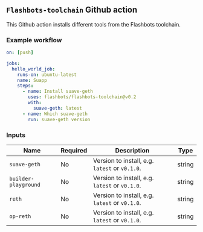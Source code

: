 ## `Flashbots-toolchain` Github action

This Github action installs different tools from the Flashbots toolchain.

### Example workflow

```yaml
on: [push]

jobs:
  hello_world_job:
    runs-on: ubuntu-latest
    name: Suapp
    steps:
      - name: Install suave-geth
        uses: flashbots/flashbots-toolchain@v0.2
        with:
          suave-geth: latest
      - name: Which suave-geth
        run: suave-geth version
```

### Inputs

| **Name**             | **Required** | **Description**                                | **Type** |
| -------------------- | ------------ | ---------------------------------------------- | -------- |
| `suave-geth`         | No           | Version to install, e.g. `latest` or `v0.1.0`. | string   |
| `builder-playground` | No           | Version to install, e.g. `latest` or `v0.1.0`. | string   |
| `reth`               | No           | Version to install, e.g. `latest` or `v0.1.0`. | string   |
| `op-reth`            | No           | Version to install, e.g. `latest` or `v0.1.0`. | string   |
